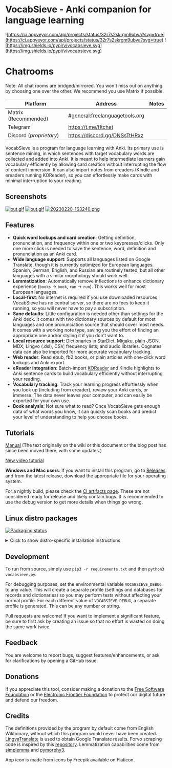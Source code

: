 # VocabSieve - Anki companion for language learning
![https://ci.appveyor.com/api/projects/status/32r7s2skrgm9ubva?svg=true](https://ci.appveyor.com/api/projects/status/32r7s2skrgm9ubva?svg=true)
![https://img.shields.io/pypi/v/vocabsieve.svg](https://img.shields.io/pypi/v/vocabsieve.svg)

# Chatrooms

Note: All chat rooms are bridged/mirrored. You won't miss out on anything by choosing one over the other. We recommend you use Matrix if possible.

| Platform                | Address                         | Notes |
|  ---                    |    ----                         | ---   |
| Matrix (Recommended)    | [#general:freelanguagetools.org](https://matrix.to/#/#general:freelanguagetools.org)  |       |
| Telegram                | <https://t.me/fltchat>          |       |
| Discord (*proprietary*) | <https://discord.gg/DNSsTtHRxz>              |       |

VocabSieve is a program for language learning with Anki. Its primary use is sentence mining, in which sentences with target vocabulary words are collected and added into Anki. It is meant to help intermediate learners gain vocabulary efficiently by allowing card creation without interrupting the flow of content immersion. It can also import notes from ereaders (Kindle and ereaders running KOReader), so you can effortlessly make cards with minimal interruption to your reading.

## Screenshots

[![out.gif](https://i.postimg.cc/vm7frv7p/out.gif)](https://postimg.cc/xkCXYM4R)
[![out.gif](https://i.postimg.cc/5yj3VjPB/out.gif)](https://postimg.cc/kR38NMPG)
[![20230220-163240.png](https://i.postimg.cc/rwT8HvJ8/20230220-163240.png)](https://postimg.cc/TpkMLNFS)


## Features
- **Quick word lookups and card creation**: Getting definition, pronunciation, and frequency within one or two keypresses/clicks. Only one more click is needed to save the sentence, word, definition and pronunciation as an Anki card.
- **Wide language support**: Supports all languages listed on Google Translate, though it is currently optimized for European languages. Spanish, German, English, and Russian are routinely tested, but all other languages with a similar morphology should work well.
- **Lemmatization**: Automatically remove inflections to enhance dictionary experience (`books` -> `book`, `ran` -> `run`). This works well for most European languages.
- **Local-first**: No internet is required if you use downloaded resources. VocabSieve has no central server, so there are no fees to keep it running, so you will never have to pay a subscription.
- **Sane defaults**: Little configuration is needed other than settings for the Anki deck. It comes with two dictionary sources by default for most languages and one pronunciation source that should cover most needs. It comes with a working note type, saving you the effort of finding an appropriate one and/or styling it if you don't want to.
- **Local resource support**: Dictionaries in StarDict, Migaku, plain JSON, MDX, Lingvo (.dsl), CSV; frequency lists; and audio libraries. Cognates data can also be imported for more accurate vocabulary tracking.
- **Web reader**: Read epub, fb2 books, or plain articles with one-click word lookups and Anki export.
- **eReader integration**: Batch-import [KOReader](https://github.com/koreader/koreader) and Kindle highlights to Anki sentence cards to build vocabulary efficiently without interrupting your reading.
- **Vocabulary tracking**: Track your learning progress effortlessly when you look up (including from ereader), review your Anki cards, or immerse. The data never leaves your computer, and can easily be exported for your own use.
- **Book analysis**: Not sure what to read? Once VocabSieve gets enough data of what words you know, it can quickly scan books and predict your level of understanding to help you choose books. 

## Tutorials
[Manual](https://docs.freelanguagetools.org/)
(The text originally on the wiki or this document or the blog post has since been moved there, with some updates.)

[New video tutorial](https://www.youtube.com/watch?v=EHW-kBLmuHU)

**Windows and Mac users**: If you want to install this program, go to [Releases](https://github.com/FreeLanguageTools/vocabsieve/releases/) and from the latest release, download the appropriate file for your operating system. 

For a nightly build, please check the [CI artifacts page](https://nightly.link/FreeLanguageTools/vocabsieve/workflows/build-binaries/master). These are not considered ready for release and likely contain bugs. It is recommended to use the debug version to get more details when things go wrong.


## Linux distro packages
[![Packaging status](https://repology.org/badge/vertical-allrepos/vocabsieve.svg)](https://repology.org/project/vocabsieve/versions)

<details>
  <summary>Click to show distro-specific installation instructions</summary>

### Gentoo

First, you need to add the ::guru overlay. Skip this section if you have already done so.
```
# eselect repository enable guru
# emaint -r guru sync
```
Install the package:
`# emerge -av app-misc/vocabsieve`

### Arch

Use your favorite AUR helper (or manually) to install the pacakge `vocabsieve`.

### Other distros

At this time, there are no packages for other distributions. If you are able to create packages for them, please tell me!

The easiest method is to download an AppImage from for a release from the Releases tab on the right. You may also download an AppImage for a nightly build on the [CI artifacts page](https://nightly.link/FreeLanguageTools/vocabsieve/workflows/build-binaries/master). 

Alternatively, you may also simply use `pip3` to install VocabSieve: `pip3 install --user -U vocabsieve`. Depends on your system, you may need to install `gcc` and `liblzo2` with headers. NOTE: do not use this if you don't know how to deal with Python environments. 

Ubuntu: `apt install liblzo2-dev zlib1g-dev python3-pip python3-pyqt5 python3-pyqt5.qtsvg`, then `pip3 install --user -U vocabsieve`

This should install an executable and a desktop icon and behave like any other GUI application you may have.

</details>
  
## Development
To run from source, simply use `pip3 -r requirements.txt` and then `python3 vocabsieve.py`.

For debugging purposes, set the environmental variable `VOCABSIEVE_DEBUG` to any value. This will create a separate profile (settings and databases for records and dictionaries) so you may perform tests without affecting your normal profile. For each different value of `VOCABSIEVE_DEBUG`, a separate profile is generated. This can be any number or string.

Pull requests are welcome! If you want to implement a significant feature, be sure to first ask by creating an issue so that no effort is wasted on doing the same work twice.

## Feedback
You are welcome to report bugs, suggest features/enhancements, or ask for clarifications by opening a GitHub issue.

## Donations
If you appreciate this tool, consider making a donation to the [Free Software Foundation](https://www.fsf.org/) or the [Electronic Frontier Foundation](https://www.eff.org/) to protect our digital future and defend our freedom.

## Credits
The definitions provided by the program by default come from English Wiktionary, without which this program would never have been created. [LingvaTranslate](https://github.com/thedaviddelta/lingva-translate) is used to obtain Google Translate results. Fоrvо scraping code is inspired by this [repository](https://github.com/Rascalov/Anki-Simple-Forvo-Audio). Lemmatization capabilities come from [simplemma](https://github.com/adbar/simplemma) and [pymorphy3](https://github.com/kmike/pymorphy3).

App icon is made from icons by Freepik available on Flaticon.
